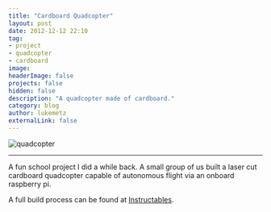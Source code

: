 ```yaml
---
title: "Cardboard Quadcopter"
layout: post
date: 2012-12-12 22:10
tag:
- project
- quadcopter
- cardboard
image:
headerImage: false
projects: false
hidden: false
description: "A quadcopter made of cardboard."
category: blog
author: lukemetz
externalLink: false
---
```


![quadcopter](/assets/images/cardboard_quad.jpg)

---

A fun school project I did a while back. A small group of us built a
laser cut cardboard quadcopter capable of autonomous flight via an
onboard raspberry pi.

A full build process can be found at [Instructables](http://www.instructables.com/id/Autonomous-Cardboard-Rasberry-Pi-Controlled-Quad/).
